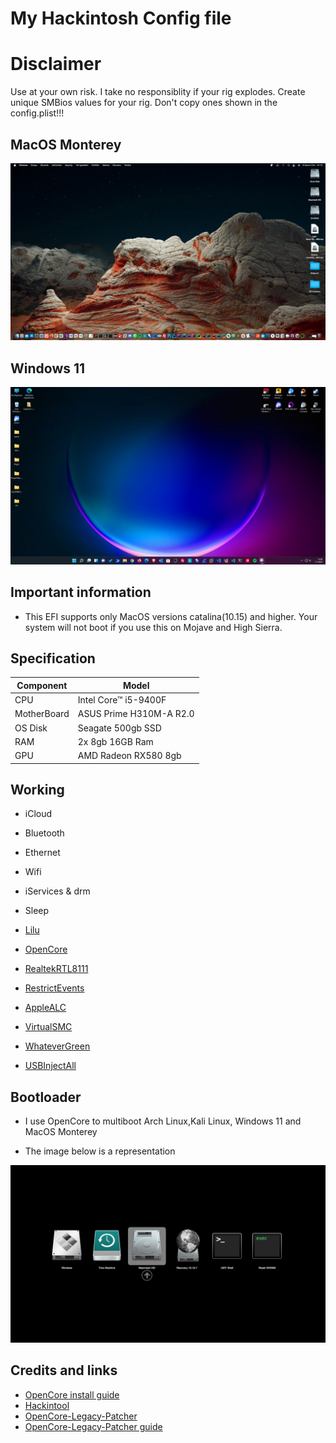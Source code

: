 # My Hackintosh Config file

# Disclaimer
Use at your own risk. I take no responsiblity if your rig explodes. Create unique SMBios values for your rig. Don't copy ones shown in the config.plist!!!
## MacOS Monterey
  ![photo mac](https://raw.githubusercontent.com/Bugra2426/Hacintosh-Config/main/Hacintosh.png)
## Windows 11
  ![photo win](https://raw.githubusercontent.com/Bugra2426/Hacintosh-Config/main/win.png)

## Important information
* This EFI supports only MacOS versions catalina(10.15) and higher. Your system will not boot if you use this on Mojave and High Sierra.

## Specification

| Component        | Model                                  |
| ---------------- | -------------------------------------- |
| CPU              | Intel Core™ i5-9400F                       |
| MotherBoard      | ASUS Prime H310M-A R2.0                       |
| OS Disk          | Seagate 500gb SSD                     |
| RAM              | 2x 8gb 16GB Ram  |
| GPU              | AMD Radeon RX580 8gb                       |


## Working

* iCloud
* Bluetooth
* Ethernet
* Wifi
* iServices & drm
* Sleep
  
* [Lilu](https://github.com/acidanthera/Lilu)
* [OpenCore](https://github.com/acidanthera/OpenCorePkg)
* [RealtekRTL8111](https://github.com/Mieze/RTL8111_driver_for_OS_X)
* [RestrictEvents](https://github.com/acidanthera/RestrictEvents)
* [AppleALC](https://github.com/acidanthera/AppleALC)
* [VirtualSMC](https://github.com/acidanthera/VirtualSMC)
* [WhateverGreen](https://github.com/acidanthera/WhateverGreen)
* [USBInjectAll](https://github.com/RehabMan/OS-X-USB-Inject-All)

## Bootloader

* I use OpenCore to multiboot Arch Linux,Kali Linux, Windows 11 and MacOS Monterey

* The image below is a representation

![photo opencore](https://raw.githubusercontent.com/Bugra2426/Hacintosh-Config/main/ddawdqadaq.png)

## Credits and links

* [OpenCore install guide](https://dortania.github.io/OpenCore-Install-Guide)
* [Hackintool](https://www.hackintosh-forum.de/forum/thread/38316-hackintool-ehemals-intel-fb-patcher)
* [OpenCore-Legacy-Patcher](https://github.com/dortania/OpenCore-Legacy-Patcher)
* [OpenCore-Legacy-Patcher guide](https://dortania.github.io/OpenCore-Legacy-Patcher)
